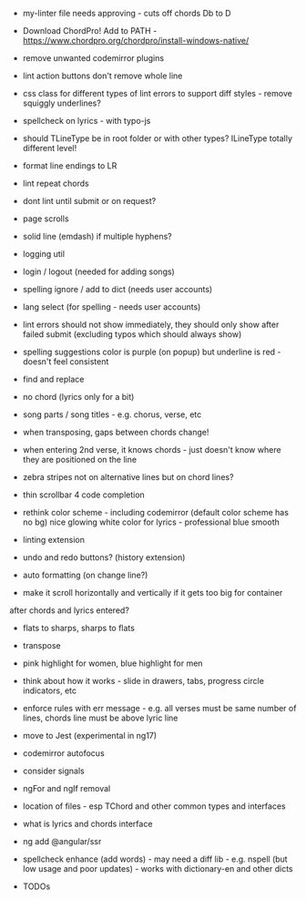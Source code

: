 * my-linter file needs approving - cuts off chords Db to D

* Download ChordPro! Add to PATH - https://www.chordpro.org/chordpro/install-windows-native/

* remove unwanted codemirror plugins
* lint action buttons don't remove whole line
* css class for different types of lint errors to support diff styles - remove squiggly underlines?
* spellcheck on lyrics - with typo-js
* should TLineType be in root folder or with other types? ILineType totally different level!
* format line endings to LR
* lint repeat chords
* dont lint until submit or on request?
* page scrolls
* solid line (emdash) if multiple hyphens?
* logging util
* login / logout (needed for adding songs)
* spelling ignore / add to dict (needs user accounts)
* lang select (for spelling - needs user accounts)
* lint errors should not show immediately, they should only show after failed submit (excluding typos which should always show)
* spelling suggestions color is purple (on popup) but underline is red - doesn't feel consistent
* find and replace
* no chord (lyrics only for a bit)
* song parts / song titles - e.g. chorus, verse, etc

* when transposing, gaps between chords change!
* when entering 2nd verse, it knows chords - just doesn't know where they are positioned on the line

* zebra stripes not on alternative lines but on chord lines?

* thin scrollbar 4 code completion
* rethink color scheme - including codemirror (default color scheme has no bg)
  nice glowing white color for lyrics - professional blue smooth
* linting extension
* undo and redo buttons? (history extension)
* auto formatting (on change line?)
* make it scroll horizontally and vertically if it gets too big for container

after chords and lyrics entered?
* flats to sharps, sharps to flats
* transpose
* pink highlight for women, blue highlight for men

* think about how it works - slide in drawers, tabs, progress circle indicators, etc
* enforce rules with err message - e.g. all verses must be same number of lines, chords line must be above lyric line

* move to Jest (experimental in ng17)

* codemirror autofocus
* consider signals
* ngFor and ngIf removal
* location of files - esp TChord and other common types and interfaces
* what is lyrics and chords interface
* ng add @angular/ssr
* spellcheck enhance (add words) - may need a diff lib - e.g. nspell (but low usage and poor updates) - works with dictionary-en and other dicts

* TODOs

